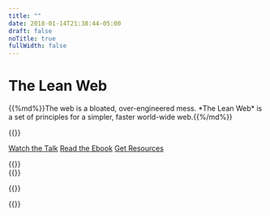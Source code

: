 ```yaml
---
title: ""
date: 2018-01-14T21:38:44-05:00
draft: false
noTitle: true
fullWidth: false
---
```


<h1 class="text-xlarge margin-bottom-small">The Lean Web</h1>

<p class="text-large">{{%md%}}The web is a bloated, over-engineered mess. *The Lean Web* is a set of principles for a simpler, faster world-wide web.{{%/md%}}</p>

{{<cta for="leanweb-home">}}

<a class="btn" href="/talk">Watch the Talk</a> <a class="btn" href="/ebook">Read the Ebook</a> <a class="btn" href="/resources">Get Resources</a>

<div class="padding-top-large padding-bottom">
	{{<testimonial for="treyPiepmeier" photo="true">}}
</div>

<div class="padding-bottom">
	{{<testimonial for="markHowellsMead" photo="true">}}
</div>

{{<mailchimp intro="true">}}

{{<about-me>}}